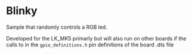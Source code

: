 # Blinky

Sample that randomly controls a RGB led.

Developed for the LK_MK5 primarly but will also run on other boards if the calls to in the ```gpio_definitions.h``` pin definitions of the board .dts file
